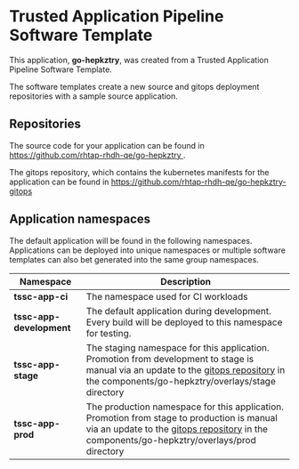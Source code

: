 # Trusted Application Pipeline Software Template

This application, **go-hepkztry**, was created from a Trusted Application Pipeline Software Template.

The software templates create a new source and gitops deployment repositories with a sample source application. 

## Repositories

The source code for your application can be found in [https://github.com/rhtap-rhdh-qe/go-hepkztry ](https://github.com/rhtap-rhdh-qe/go-hepkztry ).
 
The gitops repository, which contains the kubernetes manifests for the application can be found in 
[https://github.com/rhtap-rhdh-qe/go-hepkztry-gitops ](https://github.com/rhtap-rhdh-qe/go-hepkztry-gitops ) 

## Application namespaces 

The default application will be found in the following namespaces. Applications can be deployed into unique namespaces or multiple software templates can also bet generated into the same group namespaces.  

|  Namespace   |  Description   |  
| -------- | -------- |
| **tssc-app-ci** | The namespace used for CI workloads |
| **tssc-app-development** | The default application during development. Every build will be deployed to this namespace for testing. |
| **tssc-app-stage** | The staging namespace for this application. Promotion from development to stage is manual via an update to the [gitops repository](https://github.com/rhtap-rhdh-qe/go-hepkztry-gitops ) in the components/go-hepkztry/overlays/stage directory |
| **tssc-app-prod** | The production namespace for this application. Promotion from stage to production is manual via an update to the [gitops repository](https://github.com/rhtap-rhdh-qe/go-hepkztry-gitops ) in the components/go-hepkztry/overlays/prod directory |
